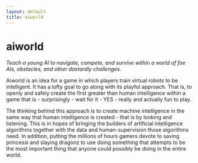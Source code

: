 ```yaml
---
layout: default
title: aiworld
---
```


aiworld
====================

_Teach a young AI to navigate, compete, and survive within a world of foe AIs, obstacles, and other dastardly challenges._

Aiworld is an idea for a game in which players train virtual robots to be intelligent.
It has a lofty goal to go along with its playful approach.
That is, to openly and safely create the first greater than human intelligence within a game that is - surprisingly - wait for it - YES - really and actually fun to play.

The thinking behind this approach is to create machine intelligence in the same way that human intelligence is created - that is by looking and listening.
This is in hopes of bringing the builders of artificial intelligence algorithms together with the data and human-supervision those algorithms need.
In addition, putting the millions of hours gamers devote to saving princessi and slaying dragonz to use doing something that attempts to be the most important thing that anyone could possibly be doing in the entire world.